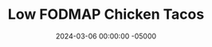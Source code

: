 ---
layout: post
title:  "Low FODMAP Chicken Tacos"
date:   2024-03-06 00:00:00 -05000
categories: 
- Recipes
- Ground Meat
permalink: /recipes/low-fodmap-tacos
image: /assets/Food/Ground Meat/Low FODMAP/low-fodmap-cover.jpg
ing: lowfodmap-ing
facts: lowfodmap-facts
Prep: 15
Rest: 
Cook: 30
Source1: 
Source2: 
whisk: https://s.samsungfood.com/UhAkV
tags: 
- ground
- turkey
- beef
- party
- cheese
- salsa
- shredded
- beans
- rice
- pepper
- allergy
- chip
- tortilla
- shell
Description: These tacos are free of onion and garlic, and are made using ground chicken thighs (or any kind of ground meat you prefer; beef or turkey would work great here too!). These can also be served with <a href="rice-and-beans">Classic Rice and Beans</a>, <a href="tortilla">Oat-Wheat Tortillas</a>, cheese, and <a href="salsa">Five Minute Salsa (No Garlic/Onion)</a>. Also check out my standard <a href="taco">Sauteed Taco Meat and Fajita Veggies</a> recipe
Instructions: 
- Prepare your spice mix in a mason jar - paprika, cumin, oregano, black pepper, salt, cornstarch, and cayenne<br><br>

- Start with the peppers, since they will take the longest. Preheat a 12" nonstick pan over medium heat with a spray of oil. Wash the peppers, and cut into long thin strips. Add to the pan with some oil<br><br>

- Season the peppers with your spice mix, about 5 tsp. Cover and cook until soft, browned, and lightly charred, about 20 minutes. Finish with lemon (or lime) juice<br><br>

- As the peppers cook, move over to the meat. Heat a large pan on medium heat. Add the oil and meat to the pan. Brown the meat, and cook until no longer pink<br><br>

- Stir in the rest spice mixture and pour in water. Reduce heat to 2 and simmer, stirring occasionally, until most of the liquid is absorbed, about 10 minutes. Uncovered<br><br>

- Stir in the apple cider vinegar and lime (or lemon) juice. Simmer until flavors combine, 3-4 minutes<br><br>

- Serve with tortillas, rice, beans, cheese, and salsa
---